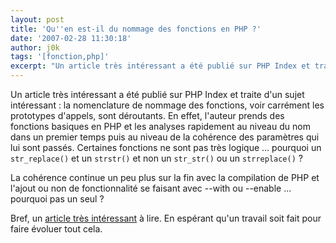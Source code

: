 ```yaml
---
layout: post
title: 'Qu''en est-il du nommage des fonctions en PHP ?'
date: '2007-02-28 11:30:18'
author: j0k
tags: '[fonction,php]'
excerpt: "Un article très intéressant a été publié sur PHP Index et traite d'un sujet intéressant : la nomenclature de nommage des fonctions, voir carrément les prototypes d'appels, sont déroutants.     \nEn effet, l'auteur prends des fonctions basiques en PHP et les analyses rapidement au niveau du nom dans un premier temps puis au niveau de la cohérence des paramètres qui      …"
---
```


Un article très intéressant a été publié sur PHP Index et traite d'un sujet intéressant : la nomenclature de nommage des fonctions, voir carrément les prototypes d'appels, sont déroutants.
En effet, l'auteur prends des fonctions basiques en PHP et les analyses rapidement au niveau du nom dans un premier temps puis au niveau de la cohérence des paramètres qui lui sont passés. Certaines fonctions ne sont pas très logique ... pourquoi un `str_replace()` et un `strstr()` et non un `str_str()` ou un `strreplace()` ?

La cohérence continue un peu plus sur la fin avec la compilation de PHP et l'ajout ou non de fonctionnalité se faisant avec --with ou --enable ... pourquoi pas un seul ?

Bref, un [article très intéressant](http://www.phpindex.com/index.php/2007/02/28/3067-et-si-php-etait-audite-demain#) à lire. En espérant qu'un travail soit fait pour faire évoluer tout cela.
